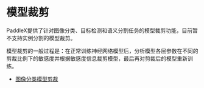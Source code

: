 # 模型裁剪

PaddleX提供了针对图像分类、目标检测和语义分割任务的模型裁剪功能，目前暂不支持实例分割的模型裁剪。

模型裁剪的一般过程是：在正常训练神经网络模型后，分析模型各层参数在不同的剪裁比例下的敏感度并根据敏感度信息裁剪模型，最后再对剪裁后的模型重新训练。

- [图像分类模型剪裁](./image_classification)
